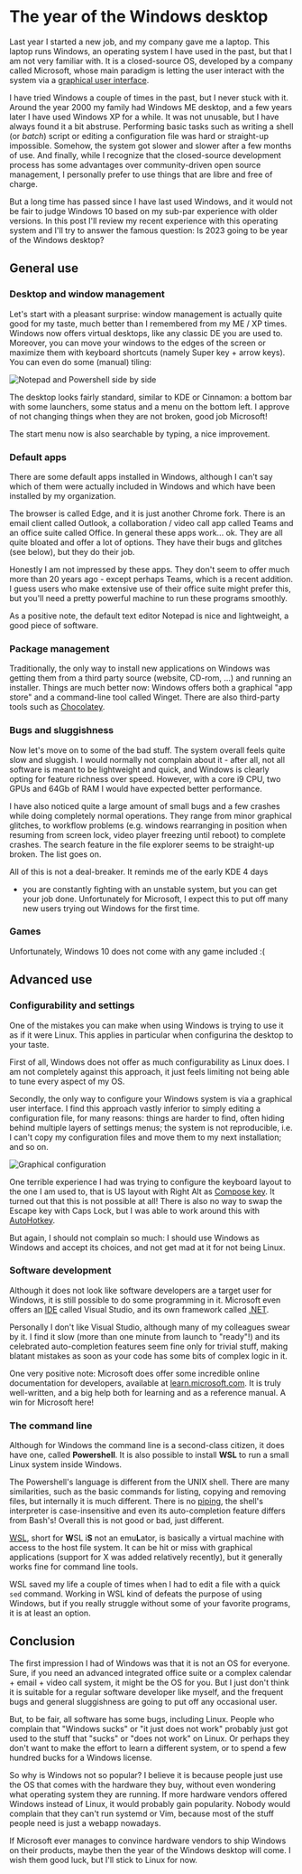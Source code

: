 # The year of the Windows desktop

Last year I started a new job, and my company gave me a laptop.
This laptop runs Windows, an operating system I have used in the
past, but that I am not very familiar with.  It is a closed-source
OS, developed by a company called Microsoft, whose main paradigm
is letting the user interact with the system via a
[graphical user interface](https://en.wikipedia.org/wiki/Graphical_user_interface).

I have tried Windows a couple of times in the past, but I never stuck
with it.  Around the year 2000 my family had Windows ME desktop, and a
few years later I have used Windows XP for a while. It was not unusable,
but I have always found it a bit abstruse. Performing basic tasks such
as writing a shell (or *batch*) script or editing a configuration file
was hard or straight-up impossible. Somehow, the system got slower and
slower after a few months of use. And finally, while I recognize
that the closed-source development process has some advantages over
community-driven open source management, I personally prefer to use
things that are libre and free of charge.

But a long time has passed since I have last used Windows, and it would
not be fair to judge Windows 10 based on my sub-par experience with
older versions. In this post I'll review my recent experience with this
operating system and I'll try to answer the famous question: Is 2023
going to be year of the Windows desktop?

## General use 

### Desktop and window management

Let's start with a pleasant surprise: window management is actually
quite good for my taste, much better than I remembered from my ME /
XP times.  Windows now offers virtual desktops, like any classic DE
you are used to.  Moreover, you can move your windows to the edges of
the screen or maximize them with keyboard shortcuts (namely Super key +
arrow keys). You can even do some (manual) tiling:

![Notepad and Powershell side by side](tiling.png)

The desktop looks fairly standard, similar to KDE or Cinnamon: a
bottom bar with some launchers, some status and a menu on the bottom
left. I approve of not changing things when they are not broken, good
job Microsoft!

The start menu now is also searchable by typing, a nice improvement.

### Default apps

There are some default apps installed in Windows, although I can't say
which of them were actually included in Windows and which have been
installed by my organization.

The browser is called Edge, and it is just another Chrome fork. There
is an email client called Outlook, a collaboration / video call app
called Teams and an office suite called Office. In general these apps
work... ok. They are all quite bloated and offer a lot of options.
They have their bugs and glitches (see below), but they do their job.

Honestly I am not impressed by these apps. They don't seem to offer
much more than 20 years ago - except perhaps Teams, which is a recent
addition. I guess users who make extensive use of their office suite
might prefer this, but you'll need a pretty powerful machine to run
these programs smoothly.

As a positive note, the default text editor Notepad is nice and
lightweight, a good piece of software.

### Package management

Traditionally, the only way to install new applications on Windows
was getting them from a third party source (website, CD-rom, ...) and
running an installer. Things are much better now: Windows offers both a
graphical "app store" and a command-line tool called Winget.  There are
also third-party tools such as [Chocolatey](https://chocolatey.org/).

### Bugs and sluggishness

Now let's move on to some of the bad stuff. The system overall feels
quite slow and sluggish. I would normally not complain about it - after
all, not all software is meant to be lightweight and quick, and Windows
is clearly opting for feature richness over speed. However, with a core
i9 CPU, two GPUs and 64Gb of RAM I would have expected better performance.

I have also noticed quite a large amount of small bugs and a few crashes
while doing completely normal operations. They range from minor graphical
glitches, to workflow problems (e.g. windows rearranging in position
when resuming from screen lock, video player freezing until reboot)
to complete crashes. The search feature in the file explorer seems to
be straight-up broken. The list goes on.

All of this is not a deal-breaker. It reminds me of the early KDE 4 days
- you are constantly fighting with an unstable system, but you can get
your job done. Unfortunately for Microsoft, I expect this to put off
many new users trying out Windows for the first time.

### Games

Unfortunately, Windows 10 does not come with any game included :(

## Advanced use

### Configurability and settings

One of the mistakes you can make when using Windows is trying to use it
as if it were Linux. This applies in particular when configurina
the desktop to your taste.

First of all, Windows does not offer as much configurability as Linux
does. I am not completely against this approach, it just feels limiting
not being able to tune every aspect of my OS.

Secondly, the only way to configure your Windows system is via a graphical
user interface. I find this approach vastly inferior to simply editing
a configuration file, for many reasons: things are harder to find, often
hiding behind multiple layers of settings menus; the system is not
reproducible, i.e. I can't copy my configuration files and move them to
my next installation; and so on.

![Graphical configuration](settings.png)

One terrible experience I had was trying to configure the keyboard
layout to the one I am used to, that is US layout with Right Alt as
[Compose key](https://en.wikipedia.org/wiki/Compose_key).  It turned
out that this is not possible at all! There is also no way to swap
the Escape key with Caps Lock, but I was able to work around this with
[AutoHotkey](https://www.autohotkey.com/).

But again, I should not complain so much: I should use Windows as Windows
and accept its choices, and not get mad at it for not being Linux.

### Software development

Although it does not look like software developers
are a target user for Windows, it is still possible
to do some programming in it.  Microsoft even offers an
[IDE](https://en.wikipedia.org/wiki/Integrated_development_environment)
called Visual Studio, and its own framework called
[.NET](https://en.wikipedia.org/wiki/.NET).

Personally I don't like Visual Studio, although many of my colleagues
swear by it. I find it slow (more than one minute from launch to
"ready"!) and its celebrated auto-completion features seem fine only
for trivial stuff, making blatant mistakes as soon as your code has some
bits of complex logic in it.

One very positive note: Microsoft does offer some
incredible online documentation for developers, available at
[learn.microsoft.com](https://learn.microsoft.com). It is truly
well-written, and a big help both for learning and as a reference
manual. A win for Microsoft here!

### The command line

Although for Windows the command line is a second-class citizen, it does
have one, called **Powershell**. It is also possible to install **WSL**
to run a small Linux system inside Windows.

The Powershell's language is different from the UNIX shell. There
are many similarities, such as the basic commands for listing, copying
and removing files, but internally it is much different. There is no
[piping](https://en.wikipedia.org/wiki/Pipeline_(Unix)), the shell's
interpreter is case-insensitive and even its auto-completion feature
differs from Bash's! Overall this is not good or bad, just different.

[WSL](https://en.wikipedia.org/wiki/Windows_Subsystem_for_Linux),
short for **W**SL i**S** not an emu**L**ator, is basically a virtual
machine with access to the host file system.  It can be hit or miss with
graphical applications (support for X was added relatively recently),
but it generally works fine for command line tools.

WSL saved my life a couple of times when I had to edit a file with a
quick `sed` command. Working in WSL kind of defeats the purpose of using
Windows, but if you really struggle without some of your favorite
programs, it is at least an option.

## Conclusion

The first impression I had of Windows was that it is not an OS for
everyone. Sure, if you need an advanced integrated office suite or a
complex calendar + email + video call system, it might be the OS for
you. But I just don't think it is suitable for a regular software
developer like myself, and the frequent bugs and general sluggishness
are going to put off any occasional user.

But, to be fair, all software has some bugs, including Linux.  People who
complain that "Windows sucks" or "it just does not work" probably just got
used to the stuff that "sucks" or "does not work" on Linux.  Or perhaps
they don't want to make the effort to learn a different system, or to
spend a few hundred bucks for a Windows license.

So why is Windows not so popular? I believe it is because people just
use the OS that comes with the hardware they buy, without even wondering
what operating system they are running. If more hardware vendors offered
Windows instead of Linux, it would probably gain popularity. Nobody
would complain that they can't run systemd or Vim, because most of the
stuff people need is just a webapp nowadays.

If Microsoft ever manages to convince hardware vendors to ship Windows on
their products, maybe then the year of the Windows desktop will come. I
wish them good luck, but I'll stick to Linux for now.
